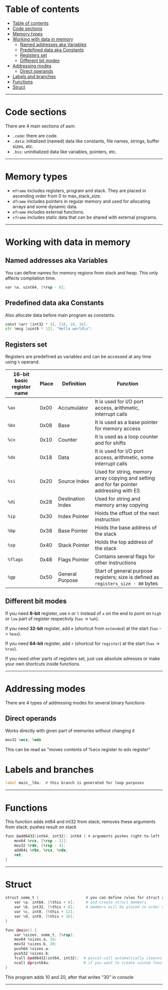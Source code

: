 # Table of contents

<!-- TOC -->
- [Table of contents](#table-of-contents)
- [Code sections](#code-sections)
- [Memory types](#memory-types)
- [Working with data in memory](#working-with-data-in-memory)
  - [Named addresses aka Variables](#named-addresses-aka-variables)
  - [Predefined data aka Constants](#predefined-data-aka-constants)
  - [Registers set](#registers-set)
  - [Different bit modes](#different-bit-modes)
- [Addressing modes](#addressing-modes)
  - [Direct operands](#direct-operands)
- [Labels and branches](#labels-and-branches)
- [Functions](#functions)
- [Struct](#struct)
<!-- TOC -->

---

# Code sections

There are 4 main sections of asm:

- `.code`: there are code.
- `.data`: initialized (named) data like constants, file names, strings, buffer sizes, etc.
- `.bss`: uninitialized data like variables, pointers, etc.

---

# Memory types

- `mframe` includes registers, program and stack. They are placed in ascending order from 0 to max_stack_size.
- `dframe` includes pointers in regular memory and used for allocating arrays and some dynamic data.
- `eframe` includes external functions.
- `sframe` includes static data that can be shared with external programs.

---

# Working with data in memory

## Named addresses aka Variables

You can define names for memory regions from stack and heap.
This only affects compilation time.

```asm
var %a, uint64, [%rsp - 8];
```

## Predefined data aka Constants

Also allocate data before main program as constants.

```asm
const %arr [int32 * 3], [18, 24, 34];
str %msg [uint8 * 12], "Hello world\n";
```

## Registers set

Registers are predefined as variables and can be accessed at any time using `%` operand.

| 16-bit basic register name | Place | Definition        | Function                                                                                 |
| -------------------------- | ----- | ----------------- | ---------------------------------------------------------------------------------------- |
| `%ax`                      | 0x00  | Accumulator       | It is used for I/O port access, arithmetic, interrupt calls                              |
| `%bx`                      | 0x08  | Base              | It is used as a base pointer for memory access                                           |
| `%cx`                      | 0x10  | Counter           | It is used as a loop counter and for shifts                                              |
| `%dx`                      | 0x18  | Data              | It is used for I/O port access, arithmetic, some interrupt calls                         |
| `%si`                      | 0x20  | Source Index      | Used for string, memory array copying and setting and for far pointer addressing with ES |
| `%di`                      | 0x28  | Destination Index | Used for string and memory array copying                                                 |
| `%ip`                      | 0x30  | Index Pointer     | Holds the offset of the next instruction                                                 |
| `%bp`                      | 0x38  | Base Pointer      | Holds the base address of the stack                                                      |
| `%sp`                      | 0x40  | Stack Pointer     | Holds the top address of the stack                                                       |
| `%flags`                   | 0x48  | Flags Pointer     | Contains several flags for other instructions                                            |
| `%gp`                      | 0x50  | General Purpose   | Start of general purpose registers; size is defined as `registers_size - 80` bytes       |

## Different bit modes

If you need **8-bit** register, use `h` or `l` instead of `x` on the end to point on `high` or `low` part of register respectivly (`%ax` -> `%ah`).

If you need **32-bit** register, add `e` (shortcut from `extended`) at the start (`%ax` -> `%eax`).

If you need **64-bit** register, add `r` (shortcut for `register`) at the start (`%ax` -> `%rax`).

If you need other parts of registers set, just use absolute adresses or make your own shortcuts inside functions.

---

# Addressing modes

There are 4 types of addressing modes for several binary functions

## Direct operands

Works directly with given part of memories without changing it

```asm
mov32 %ecx, %edx
```

This can be read as "moves contents of %ecx register to edx register"

# Labels and branches

```asm
label main__l0a:  # this branch is generated for loop purposes
```

---

# Functions

This function adds int64 and int32 from stack; removes these arguments from stack; pushes result on stack

```asm
func @add6432(int64, int32): int64 { # arguments pushes right-to-left
    mov64 %rcx, [%rsp - 12];
    mov32 %rdx, [%rsp - 4];
    add64i %rbx, %rcx, %rdx;
    ret;
}
```

---

# Struct

```asm
struct some_t {                     # you can define rules for struct align
    var %a, int64, [%this + 8];     # and create struct members
    var %b, int32, [%this + 8];     # members will be placed in order of defining
    var %c, int8, [%this + 12];
    var %d, int8, [%this + 16];
}

func @main() {
    var %sizes, some_t, [%rsp];
    mov64 %sizes.a, 10;
    mov32 %sizes.b, 20;
    push64 %sizes.a;
    push32 %sizes.b;
    fcall @add6432(int64, int32);  # pascal-call automatically cleares stack from arguments
    ncall @print64u; 	           # if you want to create custom functions from C++, make wraper for it
}
```

This program adds 10 and 20, after that writes "30" in console

---